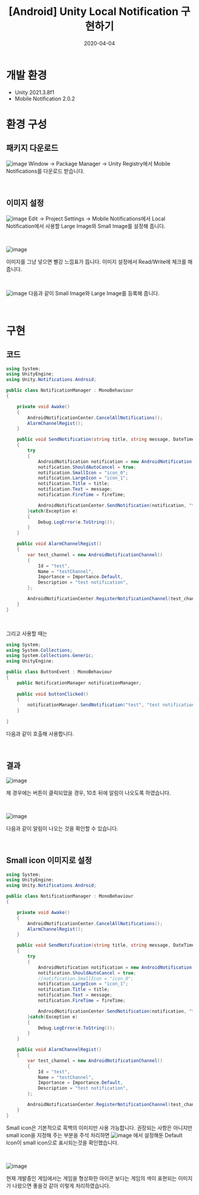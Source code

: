 ﻿---
title:  "[Android] Unity Local Notification 구현하기"
excerpt: "Unity Local Notification을 구현해 보자"

categories:
  - Unity
tags:
  - [Unity, Android]

date: 2020-04-04
last_modified_at: 2020-04-04
---

# 개발 환경
- Unity 2021.3.8f1
- Mobile Notification 2.0.2

# 환경 구성

## 패키지 다운로드
![image](https://github.com/penguin147/penguin147.github.io/assets/50098025/5cd8ec9f-a5c5-4f64-baa7-198fda7b40f3)
Window -> Package Manager -> Unity Registry에서 Mobile Notifications를 다운로드 받습니다.

<br>

## 이미지 설정
![image](https://github.com/penguin147/penguin147.github.io/assets/50098025/07cf48fe-0219-428a-bf22-f0838c064351)
Edit -> Project Settings -> Mobile Notifications에서 Local Notification에서 사용할 Large Image와  Small Image를 설정해 줍니다.

<br>

![image](https://github.com/penguin147/penguin147.github.io/assets/50098025/48dab152-9b0c-42c7-be64-80e8203851c7)

이미지를 그냥 넣으면 빨강 느낌표가 뜹니다. 이미지 설정에서 Read/Write에 체크를 해줍니다.

<br>

![image](https://github.com/penguin147/penguin147.github.io/assets/50098025/b0a16969-7377-4e5e-94bf-d0e517fcf8b4)
다음과 같이 Small Image와 Large Image를 등록해 줍니다.

<br>

# 구현
## 코드
```c#
using System;
using UnityEngine;
using Unity.Notifications.Android;

public class NotificationManager : MonoBehaviour
{

    private void Awake()
    {
        AndroidNotificationCenter.CancelAllNotifications();
        AlarmChannelRegist();
    }

    public void SendNotification(string title, string message, DateTime fireTime)
    {
        try
        {
            AndroidNotification notification = new AndroidNotification();
            notification.ShouldAutoCancel = true;
            notification.SmallIcon = "icon_0";
            notification.LargeIcon = "icon_1";
            notification.Title = title;
            notification.Text = message;
            notification.FireTime = fireTime;

            AndroidNotificationCenter.SendNotification(notification, "test");
        }catch(Exception e)
        {
            Debug.LogError(e.ToString());
        }
    }

    public void AlarmChannelRegist()
    {
        var test_channel = new AndroidNotificationChannel()
        {
            Id = "test",
            Name = "testChannel",
            Importance = Importance.Default,
            Description = "test notification",
        };

        AndroidNotificationCenter.RegisterNotificationChannel(test_channel);
    }
}

```

<br>

그리고 사용할 때는
```c#
using System;
using System.Collections;
using System.Collections.Generic;
using UnityEngine;

public class ButtonEvent : MonoBehaviour
{
    public NotificationManager notificationManager;
    
    public void buttonClicked()
    {
        notificationManager.SendNotification("test", "test notification", DateTime.Now.AddSeconds(10));
    }
    
}
```
다음과 같이 호출해 사용합니다.

<br>

## 결과
![image](https://github.com/penguin147/penguin147.github.io/assets/50098025/be8a7e2c-79b1-46fd-adc8-c115bf4328f5)

제 경우에는 버튼이 클릭되었을 경우, 10초 뒤에 알림이 나오도록 하였습니다.

<br>

![image](https://github.com/penguin147/penguin147.github.io/assets/50098025/afa52b35-0be8-4beb-ad4e-eebfda4f58e4)

다음과 같이 알림이 나오는 것을 확인할 수 있습니다.

<br>

## Small icon 이미지로 설정
```c#
using System;
using UnityEngine;
using Unity.Notifications.Android;

public class NotificationManager : MonoBehaviour
{

    private void Awake()
    {
        AndroidNotificationCenter.CancelAllNotifications();
        AlarmChannelRegist();
    }

    public void SendNotification(string title, string message, DateTime fireTime)
    {
        try
        {
            AndroidNotification notification = new AndroidNotification();
            notification.ShouldAutoCancel = true;
            //notification.SmallIcon = "icon_0";
            notification.LargeIcon = "icon_1";
            notification.Title = title;
            notification.Text = message;
            notification.FireTime = fireTime;

            AndroidNotificationCenter.SendNotification(notification, "test");
        }catch(Exception e)
        {
            Debug.LogError(e.ToString());
        }
    }

    public void AlarmChannelRegist()
    {
        var test_channel = new AndroidNotificationChannel()
        {
            Id = "test",
            Name = "testChannel",
            Importance = Importance.Default,
            Description = "test notification",
        };

        AndroidNotificationCenter.RegisterNotificationChannel(test_channel);
    }
}

```
Small icon은 기본적으로 흑백의 이미지만 사용 가능합니다. 권장되는 사항은 아니지만 small icon을 지정해 주는 부분을 주석 처리하면
![image](https://github.com/penguin147/penguin147.github.io/assets/50098025/f82fb9fb-57fe-47b2-a2d3-ea6f4ecf4633)
에서 설정해둔 Default Icon이 small icon으로 표시되는것을 확인했습니다.

<br>

![image](https://github.com/penguin147/penguin147.github.io/assets/50098025/87f5374a-8be0-417b-a1d5-c99f86edab48)

현재 개발중인 게임에서는 게임을 형상화한 아이콘 보다는 게임의 색이 표현되는 이미지가 나왔으면 좋을것 같아 이렇게 처리하였습니다.
